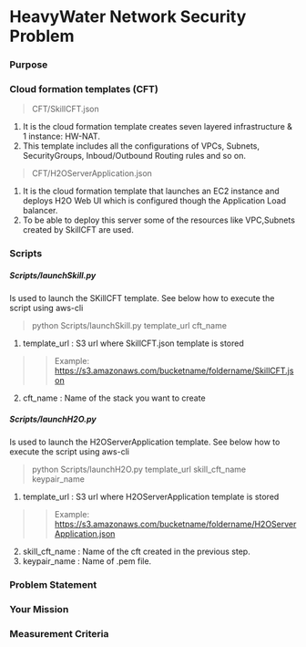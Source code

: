# HeavyWater Network Security Problem

### Purpose


### Cloud formation templates (CFT)

> CFT/SkillCFT.json 

1. It is the cloud formation template creates seven layered infrastructure & 1 instance: HW-NAT. 
2. This template includes all the configurations of VPCs, Subnets, SecurityGroups, Inboud/Outbound Routing rules and so on.

> CFT/H2OServerApplication.json 

1. It is the cloud formation template that launches an EC2 instance and deploys H2O Web UI which is configured though the Application Load balancer. 
2. To be able to deploy this server some of the resources like VPC,Subnets created by SkillCFT are used.

### Scripts

##### Scripts/launchSkill.py 
Is used to launch the SKillCFT template.
See below how to execute the script using aws-cli

 >python Scripts/launchSkill.py template_url cft_name

1. template_url : S3 url where SkillCFT.json template is stored
>> Example: https://s3.amazonaws.com/bucketname/foldername/SkillCFT.json
2. cft_name :  Name of the stack you want to create


##### Scripts/launchH2O.py 

Is used to launch the H2OServerApplication template.
See below how to execute the script using aws-cli

>python Scripts/launchH2O.py template_url skill_cft_name keypair_name
1. template_url : S3 url where H2OServerApplication template is stored
>> Example: https://s3.amazonaws.com/bucketname/foldername/H2OServerApplication.json
2. skill_cft_name :  Name of the cft created in the previous step.
3. keypair_name : Name of .pem file.


### Problem Statement


### Your Mission



### Measurement Criteria



